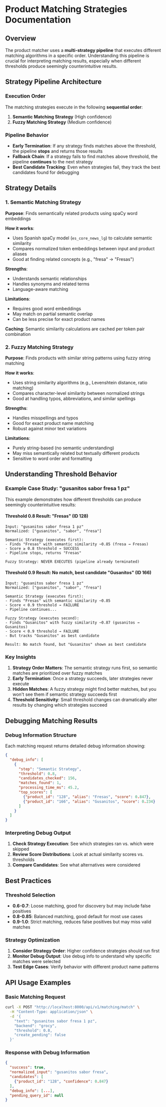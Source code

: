 # Product Matching Strategies Documentation

## Overview

The product matcher uses a **multi-strategy pipeline** that executes different matching algorithms in a specific order. Understanding this pipeline is crucial for interpreting matching results, especially when different thresholds produce seemingly counterintuitive results.

## Strategy Pipeline Architecture

### Execution Order

The matching strategies execute in the following **sequential order**:

1. **Semantic Matching Strategy** (High confidence)
2. **Fuzzy Matching Strategy** (Medium confidence)

### Pipeline Behavior

- **Early Termination**: If any strategy finds matches above the threshold, the pipeline **stops** and returns those results
- **Fallback Chain**: If a strategy fails to find matches above threshold, the pipeline **continues** to the next strategy
- **Best Candidate Tracking**: Even when strategies fail, they track the best candidates found for debugging

## Strategy Details

### 1. Semantic Matching Strategy

**Purpose**: Finds semantically related products using spaCy word embeddings

**How it works**:
- Uses Spanish spaCy model (`es_core_news_lg`) to calculate semantic similarity
- Compares normalized token embeddings between input and product aliases
- Good at finding related concepts (e.g., "fresa" → "Fresas")

**Strengths**:
- Understands semantic relationships
- Handles synonyms and related terms
- Language-aware matching

**Limitations**:
- Requires good word embeddings
- May match on partial semantic overlap
- Can be less precise for exact product names

**Caching**: Semantic similarity calculations are cached per token pair combination

### 2. Fuzzy Matching Strategy

**Purpose**: Finds products with similar string patterns using fuzzy string matching

**How it works**:
- Uses string similarity algorithms (e.g., Levenshtein distance, ratio matching)
- Compares character-level similarity between normalized strings
- Good at handling typos, abbreviations, and similar spellings

**Strengths**:
- Handles misspellings and typos
- Good for exact product name matching
- Robust against minor text variations

**Limitations**:
- Purely string-based (no semantic understanding)
- May miss semantically related but textually different products
- Sensitive to word order and formatting

## Understanding Threshold Behavior

### Example Case Study: "gusanitos sabor fresa 1 pz"

This example demonstrates how different thresholds can produce seemingly counterintuitive results:

#### Threshold 0.8 Result: "Fresas" (ID 128)
```
Input: "gusanitos sabor fresa 1 pz"
Normalized: ["gusanitos", "sabor", "fresa"]

Semantic Strategy (executes first):
- Finds "Fresas" with semantic similarity ~0.85 (fresa → Fresas)
- Score ≥ 0.8 threshold → SUCCESS
- Pipeline stops, returns "Fresas"

Fuzzy Strategy: NEVER EXECUTES (pipeline already terminated)
```

#### Threshold 0.9 Result: No match, best candidate "Gusanitos" (ID 166)
```
Input: "gusanitos sabor fresa 1 pz"
Normalized: ["gusanitos", "sabor", "fresa"]

Semantic Strategy (executes first):
- Finds "Fresas" with semantic similarity ~0.85
- Score < 0.9 threshold → FAILURE
- Pipeline continues...

Fuzzy Strategy (executes second):
- Finds "Gusanitos" with fuzzy similarity ~0.87 (gusanitos → Gusanitos)
- Score < 0.9 threshold → FAILURE
- But tracks "Gusanitos" as best candidate

Result: No match found, but "Gusanitos" shown as best candidate
```

### Key Insights

1. **Strategy Order Matters**: The semantic strategy runs first, so semantic matches are prioritized over fuzzy matches
2. **Early Termination**: Once a strategy succeeds, later strategies never execute
3. **Hidden Matches**: A fuzzy strategy might find better matches, but you won't see them if semantic strategy succeeds first
4. **Threshold Sensitivity**: Small threshold changes can dramatically alter results by changing which strategies succeed

## Debugging Matching Results

### Debug Information Structure

Each matching request returns detailed debug information showing:

```json
{
  "debug_info": [
    {
      "step": "Semantic Strategy",
      "threshold": 0.8,
      "candidates_checked": 156,
      "matches_found": 1,
      "processing_time_ms": 45.2,
      "top_scores": [
        {"product_id": "128", "alias": "Fresas", "score": 0.847},
        {"product_id": "166", "alias": "Gusanitos", "score": 0.234}
      ]
    }
  ]
}
```

### Interpreting Debug Output

1. **Check Strategy Execution**: See which strategies ran vs. which were skipped
2. **Review Score Distributions**: Look at actual similarity scores vs. thresholds
3. **Compare Candidates**: See what alternatives were considered

## Best Practices

### Threshold Selection

- **0.6-0.7**: Loose matching, good for discovery but may include false positives
- **0.8-0.85**: Balanced matching, good default for most use cases
- **0.9-1.0**: Strict matching, reduces false positives but may miss valid matches

### Strategy Optimization

1. **Consider Strategy Order**: Higher confidence strategies should run first
2. **Monitor Debug Output**: Use debug info to understand why specific matches were selected
3. **Test Edge Cases**: Verify behavior with different product name patterns

## API Usage Examples

### Basic Matching Request
```bash
curl -X POST "http://localhost:8000/api/v1/matching/match" \
  -H "Content-Type: application/json" \
  -d '{
    "text": "gusanitos sabor fresa 1 pz",
    "backend": "grocy",
    "threshold": 0.8,
    "create_pending": false
  }'
```

### Response with Debug Information
```json
{
  "success": true,
  "normalized_input": "gusanitos sabor fresa",
  "candidates": [
    {"product_id": "128", "confidence": 0.847}
  ],
  "debug_info": [...],
  "pending_query_id": null
}
```
